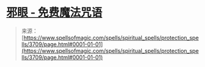 <!--yml

category: 未分类

date: 2024-06-12 18:37:25

-->

# [邪眼 - 免费魔法咒语](https://www.spellsofmagic.com/spells/spiritual_spells/protection_spells/3709/page.html#0001-01-01)

> 来源：[https://www.spellsofmagic.com/spells/spiritual_spells/protection_spells/3709/page.html#0001-01-01](https://www.spellsofmagic.com/spells/spiritual_spells/protection_spells/3709/page.html#0001-01-01)
